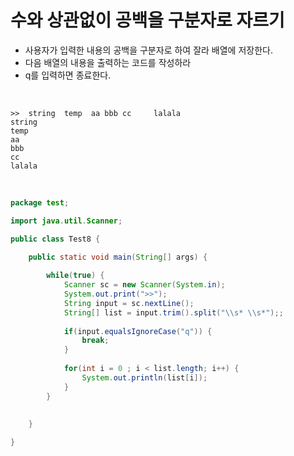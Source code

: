 # 수와 상관없이 공백을 구분자로 자르기
- 사용자가 입력한 내용의 공백을 구분자로 하여 잘라 배열에 저장한다.
- 다음 배열의 내용을 출력하는 코드를 작성하라
- q를 입력하면 종료한다.

<br>

```
>>  string  temp  aa bbb cc     lalala
string
temp
aa
bbb
cc
lalala
```

<br>

```java
package test;

import java.util.Scanner;

public class Test8 {

	public static void main(String[] args) {
		
		while(true) {
			Scanner sc = new Scanner(System.in);
			System.out.print(">>");
			String input = sc.nextLine();
			String[] list = input.trim().split("\\s* \\s*");;
		
			if(input.equalsIgnoreCase("q")) {
				break;
			}
		
			for(int i = 0 ; i < list.length; i++) {
				System.out.println(list[i]);
			}
		}
		
		
	}

}

```